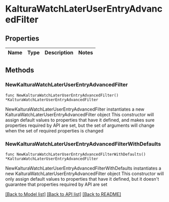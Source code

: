 # KalturaWatchLaterUserEntryAdvancedFilter

## Properties

Name | Type | Description | Notes
------------ | ------------- | ------------- | -------------

## Methods

### NewKalturaWatchLaterUserEntryAdvancedFilter

`func NewKalturaWatchLaterUserEntryAdvancedFilter() *KalturaWatchLaterUserEntryAdvancedFilter`

NewKalturaWatchLaterUserEntryAdvancedFilter instantiates a new KalturaWatchLaterUserEntryAdvancedFilter object
This constructor will assign default values to properties that have it defined,
and makes sure properties required by API are set, but the set of arguments
will change when the set of required properties is changed

### NewKalturaWatchLaterUserEntryAdvancedFilterWithDefaults

`func NewKalturaWatchLaterUserEntryAdvancedFilterWithDefaults() *KalturaWatchLaterUserEntryAdvancedFilter`

NewKalturaWatchLaterUserEntryAdvancedFilterWithDefaults instantiates a new KalturaWatchLaterUserEntryAdvancedFilter object
This constructor will only assign default values to properties that have it defined,
but it doesn't guarantee that properties required by API are set


[[Back to Model list]](../README.md#documentation-for-models) [[Back to API list]](../README.md#documentation-for-api-endpoints) [[Back to README]](../README.md)


